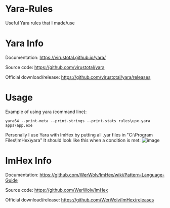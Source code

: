 # Yara-Rules
Useful Yara rules that I made/use

# Yara Info
Documentation: https://virustotal.github.io/yara/                                                                                                               

Source code: https://github.com/virustotal/yara                                                                                                                   

Official download/release: https://github.com/virustotal/yara/releases

# Usage
Example of using yara (command line): 
``` 
yara64 --print-meta --print-strings --print-stats rules\upx.yara apps\app.exe
```
                                                                                                                                                                  
                                                                                                                                                                  
Personally I use Yara with ImHex by putting all .yar files in "C:\Program Files\ImHex\yara"
It should look like this when a condition is met: ![image](https://user-images.githubusercontent.com/75084509/124402788-7f468a80-dd00-11eb-96e5-7fc80c2be011.png)

# ImHex Info
Documentation: https://github.com/WerWolv/ImHex/wiki/Pattern-Language-Guide                                                                                       

Source code: https://github.com/WerWolv/ImHex                                                                                                                     

Official download/release: https://github.com/WerWolv/ImHex/releases
